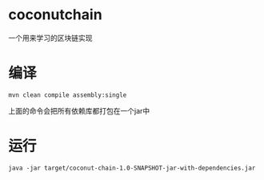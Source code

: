 # coconutchain
一个用来学习的区块链实现

# 编译

```
mvn clean compile assembly:single
```
上面的命令会把所有依赖库都打包在一个jar中

# 运行

```
java -jar target/coconut-chain-1.0-SNAPSHOT-jar-with-dependencies.jar
```
